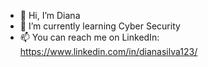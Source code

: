 - 👋 Hi, I’m Diana
- 🌱 I’m currently learning Cyber Security
- 📫 You can reach me on LinkedIn: https://www.linkedin.com/in/dianasilva123/

<!---
dianasilva36/dianasilva36 is a ✨ special ✨ repository because its `README.md` (this file) appears on your GitHub profile.
You can click the Preview link to take a look at your changes.
--->
